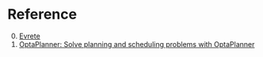 # Reference

0. [Evrete](https://www.evrete.org/)
0. [OptaPlanner: Solve planning and scheduling problems with OptaPlanner](https://www.optaplanner.org/)

